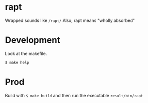 # rapt
Wrapped sounds like `/rapt/`
Also, rapt means "wholly absorbed"


# Development
Look at the makefile.
```bash
$ make help
```

# Prod
Build with `$ make build` and then run the executable `result/bin/rapt`